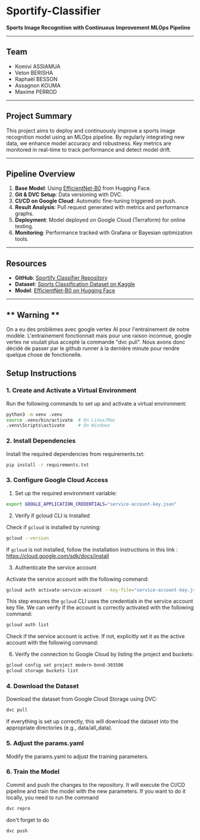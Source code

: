 # **Sportify-Classifier**  
**Sports Image Recognition with Continuous Improvement MLOps Pipeline**

---

## **Team**
- Komivi ASSIAMUA
- Veton BERISHA
- Raphaël BESSON
- Assagnon KOUMA
- Maxime PERROD

---

## **Project Summary**
This project aims to deploy and continuously improve a sports image recognition model using an MLOps pipeline. By regularly integrating new data, we enhance model accuracy and robustness. Key metrics are monitored in real-time to track performance and detect model drift.

---

## **Pipeline Overview**
1. **Base Model**: Using [EfficientNet-B0](https://huggingface.co/google/efficientnet-b0) from Hugging Face.  
2. **Git & DVC Setup**: Data versioning with DVC.  
3. **CI/CD on Google Cloud**: Automatic fine-tuning triggered on push.  
4. **Result Analysis**: Pull request generated with metrics and performance graphs.  
5. **Deployment**: Model deployed on Google Cloud (Terraform) for online testing.  
6. **Monitoring**: Performance tracked with Grafana or Bayesian optimization tools.

---

## **Resources**
- **GitHub**: [Sportify Classifier Repository](https://github.com/Sportify-classifier/Sportify-classifier)  
- **Dataset**: [Sports Classification Dataset on Kaggle](https://www.kaggle.com/datasets/gpiosenka/sports-classification)  
- **Model**: [EfficientNet-B0 on Hugging Face](https://huggingface.co/google/efficientnet-b0)

---

## ** Warning **
On a eu des problèmes avec google vertex AI pour l'entrainement de notre modèle. L'entrainement fonctionnait mais pour une raison inconnue, google vertex ne voulait plus accepté la commande "dvc pull". Nous avons donc décidé de passer par le github runner à la dernière minute pour rendre quelque chose de fonctionelle.


## **Setup Instructions**

### **1. Create and Activate a Virtual Environment**
Run the following commands to set up and activate a virtual environment:

```bash
python3 -m venv .venv
source .venv/bin/activate  # On Linux/Mac
.venv\Scripts\activate     # On Windows
```

### **2. Install Dependencies**
Install the required dependencies from requirements.txt:
```bash
pip install -r requirements.txt
```
### **3. Configure Google Cloud Access**
1. Set up the required environment variable:
```bash
export GOOGLE_APPLICATION_CREDENTIALS="service-account-key.json"
```
2. Verify if gcloud CLI is Installed

Check if `gcloud` is installed by running:
```bash
gcloud --version
```
If `gcloud` is not installed, follow the installation instructions in this link : https://cloud.google.com/sdk/docs/install

3. Authenticate the service account

Activate the service account with the following command:
```bash
gcloud auth activate-service-account --key-file="service-account-key.json"
```
This step ensures the `gcloud` CLI uses the credentials in the service account key file. We can verify if the account is correctly activated with the following command:
```bash
gcloud auth list
```
Check if the service account is active. If not, explicitly set it as the active account with the following command:


6. Verify the connection to Google Cloud by listing the project and buckets:
```bash
gcloud config set project modern-bond-303506
gcloud storage buckets list
```

### **4. Download the Dataset**
Download the dataset from Google Cloud Storage using DVC:
```bash
dvc pull
```
If everything is set up correctly, this will download the dataset into the appropriate directories (e.g., data/all_data).

### **5. Adjust the params.yaml**
Modify the params.yaml to adjust the training parameters. 

### **6. Train the Model**
Commit and push the changes to the repository. It will execute the CI/CD pipeline and train the model with the new parameters.
If you want to do it locally, you need to run the command
```bash
dvc repro
```
don't forget to do
```bash
dvc push
```